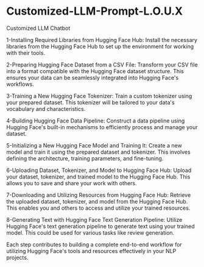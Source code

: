 # Customized-LLM-Prompt-L.O.U.X
Customized LLM Chatbot

1-Installing Required Libraries from Hugging Face Hub:
Install the necessary libraries from the Hugging Face Hub to set up the environment for working with their tools.

2-Preparing Hugging Face Dataset from a CSV File:
Transform your CSV file into a format compatible with the Hugging Face dataset structure. This ensures your data can be seamlessly integrated into Hugging Face's workflows.

3-Training a New Hugging Face Tokenizer:
Train a custom tokenizer using your prepared dataset. This tokenizer will be tailored to your data's vocabulary and characteristics.

4-Building Hugging Face Data Pipeline:
Construct a data pipeline using Hugging Face's built-in mechanisms to efficiently process and manage your dataset.

5-Initializing a New Hugging Face Model and Training It:
Create a new model and train it using the prepared dataset and tokenizer. This involves defining the architecture, training parameters, and fine-tuning.

6-Uploading Dataset, Tokenizer, and Model to Hugging Face Hub:
Upload your dataset, tokenizer, and trained model to the Hugging Face Hub. This allows you to save and share your work with others.

7-Downloading and Utilizing Resources from Hugging Face Hub:
Retrieve the uploaded dataset, tokenizer, and model from the Hugging Face Hub. This enables you and others to access and utilize your trained resources.

8-Generating Text with Hugging Face Text Generation Pipeline:
Utilize Hugging Face's text generation pipeline to generate text using your trained model. This could be used for various tasks like review generation.

Each step contributes to building a complete end-to-end workflow for utilizing Hugging Face's tools and resources effectively in your NLP projects.

